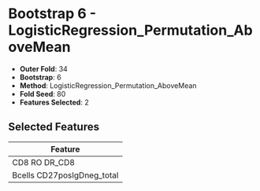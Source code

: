 # Bootstrap 6 - LogisticRegression_Permutation_AboveMean

- **Outer Fold**: 34
- **Bootstrap**: 6
- **Method**: LogisticRegression_Permutation_AboveMean
- **Fold Seed**: 80
- **Features Selected**: 2

## Selected Features

| Feature |
|---------|
| CD8 RO DR_CD8 |
| Bcells CD27posIgDneg_total |
